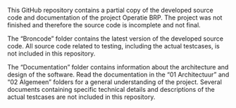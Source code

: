 This GitHub repository contains a partial copy of the developed source code and documentation of the project Operatie BRP. The project was not finished and therefore the source code is incomplete and not final.

The “Broncode” folder contains the latest version of the developed source code. All source code related to testing, including the actual testcases, is not included in this repository.

The “Documentation” folder contains information about the architecture and design of the software.
Read the documentation in the “01 Architectuur” and “02 Algemeen” folders for a general understanding of the project. Several documents containing specific technical details and descriptions of the actual testcases are not included in this repository.
